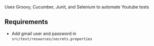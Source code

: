 Uses Groovy, Cucumber, Junit, and Selenium to automate Youtube tests

## Requirements
- Add gmail user and password in `src/test/resources/secrets.properties`
